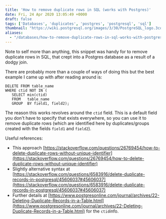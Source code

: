 ```yaml
---
title: 'How to remove duplicate rows in SQL (works with Postgres)'
date: Fri, 24 Apr 2020 13:05:49 +0000
draft: false
tags: ['Databases', 'duplicates', 'postgres', 'postgresql', 'sql']
thumbnail: "https://wiki.postgresql.org/images/3/30/PostgreSQL_logo.3colors.120x120.png"
aliases:
  - "/databases/how-to-remove-duplicate-rows-in-sql-works-with-postgres/"
---
```


Note to self more than anything, this snippet was handy for to remove duplicate rows in SQL, that crept into a Postgres database as a result of a dodgy join.

There are probably more than a couple of ways of doing this but the best example I came up with after reading around is:

```
DELETE FROM table_name  
WHERE ctid NOT IN (  
   SELECT min(ctid)  
   FROM   table_name  
   GROUP  BY field1, field2);
```

The reason this works revolves around the `ctid` field. This is a default field you don't have to specify that exists everywhere, so you can use it to remove duplicate rows (which are identified here by duplicates/groups created with the fields `field1` and `field2`).

Useful references:

*   This approach [https://stackoverflow.com/questions/26769454/how-to-delete-duplicate-rows-without-unique-identifier](https://stackoverflow.com/questions/26769454/how-to-delete-duplicate-rows-without-unique-identifier)
*   Slightly alternative syntax at [https://stackoverflow.com/questions/6583916/delete-duplicate-records-in-postgresql/45606037#45606037](https://stackoverflow.com/questions/6583916/delete-duplicate-records-in-postgresql/45606037#45606037)
*   Further details at [https://www.postgresonline.com/journal/archives/22-Deleting-Duplicate-Records-in-a-Table.html](https://www.postgresonline.com/journal/archives/22-Deleting-Duplicate-Records-in-a-Table.html) for the `ctid`info.
